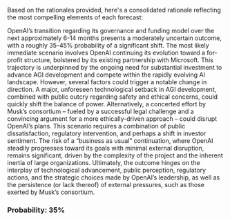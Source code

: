 Based on the rationales provided, here's a consolidated rationale reflecting the most compelling elements of each forecast:

OpenAI’s transition regarding its governance and funding model over the next approximately 6-14 months presents a moderately uncertain outcome, with a roughly 35-45% probability of a significant shift. The most likely immediate scenario involves OpenAI continuing its evolution toward a for-profit structure, bolstered by its existing partnership with Microsoft. This trajectory is underpinned by the ongoing need for substantial investment to advance AGI development and compete within the rapidly evolving AI landscape. However, several factors could trigger a notable change in direction. A major, unforeseen technological setback in AGI development, combined with public outcry regarding safety and ethical concerns, could quickly shift the balance of power.  Alternatively, a concerted effort by Musk’s consortium – fueled by a successful legal challenge and a convincing argument for a more ethically-driven approach – could disrupt OpenAI’s plans. This scenario requires a combination of public dissatisfaction, regulatory intervention, and perhaps a shift in investor sentiment. The risk of a “business as usual” continuation, where OpenAI steadily progresses toward its goals with minimal external disruption, remains significant, driven by the complexity of the project and the inherent inertia of large organizations. Ultimately, the outcome hinges on the interplay of technological advancement, public perception, regulatory actions, and the strategic choices made by OpenAI’s leadership, as well as the persistence (or lack thereof) of external pressures, such as those exerted by Musk’s consortium.

### Probability: 35%